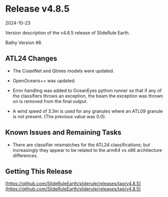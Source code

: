 # Release v4.8.5

2024-10-23

Version description of the v4.8.5 release of SlideRule Earth.

Bathy Version #8.

## ATL24 Changes

* The CoastNet and Qtrees models were updated.

* OpenOceans++ was updated.

* Error handling was added to OceanEyes python runner so that if any of the classifiers throws an exception, the beam the exception was thrown on is removed from the final output.

* A wind speed of 3.3m is used for any granules where an ATL09 granule is not present.  (The previous value was 0.0).

## Known Issues and Remaining Tasks

* There are classifier mismatches for the ATL24 classifications; but increasingly they appear to be related to the arm64 vs x86 architecture differences.

## Getting This Release

[https://github.com/SlideRuleEarth/sliderule/releases/tag/v4.8.5](https://github.com/SlideRuleEarth/sliderule/releases/tag/v4.8.5)
